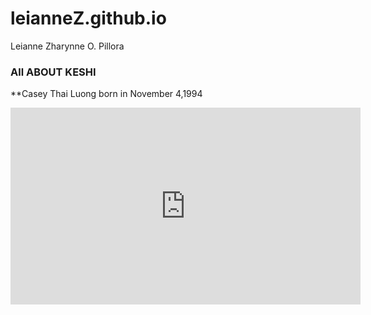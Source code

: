 # leianneZ.github.io
Leianne Zharynne O. Pillora 
### All ABOUT KESHI 
**Casey Thai Luong born in November 4,1994 
<iframe width="560" height="315" src="https://www.youtube.com/embed/xI_FMutRZX8?si=BwsdsjAWy-EF_foR" title="YouTube video player" frameborder="0" allow="accelerometer; autoplay; clipboard-write; encrypted-media; gyroscope; picture-in-picture; web-share" allowfullscreen></iframe>
